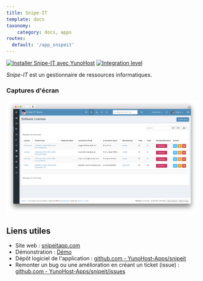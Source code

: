 ```yaml
---
title: Snipe-IT
template: docs
taxonomy:
    category: docs, apps
routes:
  default: '/app_snipeit'
---
```


[![Installer Snipe-IT avec YunoHost](https://install-app.yunohost.org/install-with-yunohost.svg)](https://install-app.yunohost.org/?app=snipeit) [![Integration level](https://dash.yunohost.org/integration/snipeit.svg)](https://dash.yunohost.org/appci/app/snipeit)

*Snipe-IT* est un gestionnaire de ressources informatiques.

### Captures d'écran

![Capture d'écran de Snipe-IT](https://github.com/YunoHost-Apps/snipeit_ynh/blob/master/doc/screenshots/screenshot-license-list.png)

## Liens utiles

+ Site web : [snipeitapp.com](https://snipeitapp.com/)
+ Démonstration : [Démo](https://snipeitapp.com/demo/)
+ Dépôt logiciel de l'application : [github.com - YunoHost-Apps/snipeit](https://github.com/YunoHost-Apps/snipeit_ynh)
+ Remonter un bug ou une amélioration en créant un ticket (issue) : [github.com - YunoHost-Apps/snipeit/issues](https://github.com/YunoHost-Apps/snipeit_ynh/issues)
